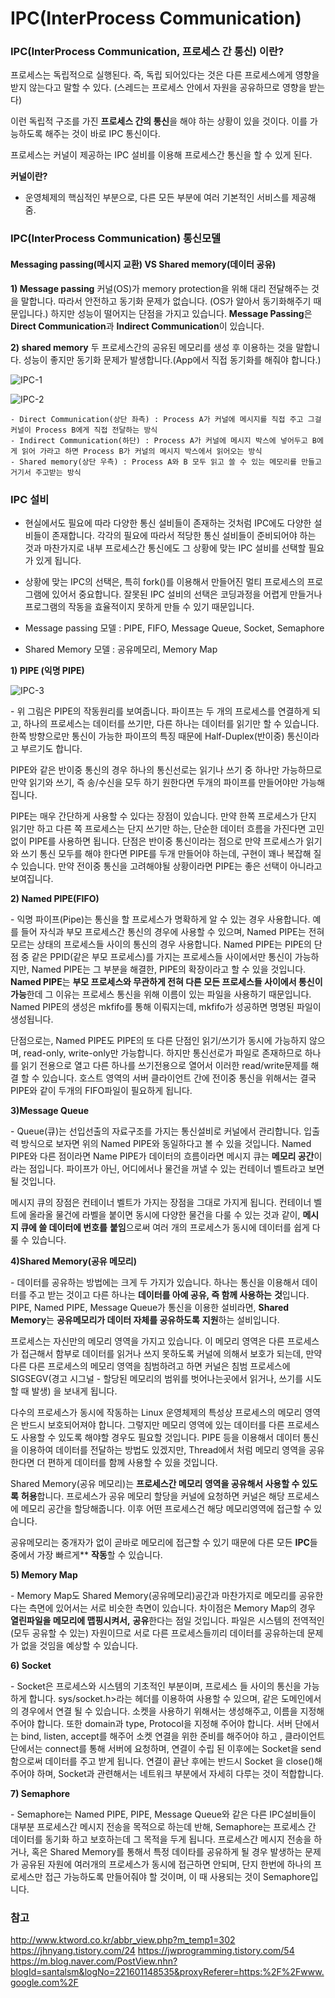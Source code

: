 # IPC(InterProcess Communication)

### IPC(InterProcess Communication, 프로세스 간 통신) 이란?
프로세스는 독립적으로 실행된다. 즉, 독립 되어있다는 것은 다른 프로세스에게 영향을 받지 않는다고 말할 수 있다. (스레드는 프로세스 안에서 자원을 공유하므로 영향을 받는다)

이런 독립적 구조를 가진 **프로세스 간의 통신**을 해야 하는 상황이 있을 것이다. 이를 가능하도록 해주는 것이 바로 IPC 통신이다.

프로세스는 커널이 제공하는 IPC 설비를 이용해 프로세스간 통신을 할 수 있게 된다.

**커널이란?**

- 운영체제의 핵심적인 부분으로, 다른 모든 부분에 여러 기본적인 서비스를 제공해 줌.



### IPC(InterProcess Communication) 통신모델
#### Messaging passing(메시지 교환) VS Shared memory(데이터 공유)
**1) Message passing**
커널(OS)가 memory protection을 위해 대리 전달해주는 것을 말합니다.
따라서 안전하고 동기화 문제가 없습니다. (OS가 알아서 동기화해주기 때문입니다.) 하지만 성능이 떨어지는 단점을 가지고 있습니다.
**Message Passing**은 **Direct Communication**과 **Indirect Communication**이 있습니다.

**2) shared memory**
두 프로세스간의 공유된 메모리를 생성 후 이용하는 것을 말합니다.
성능이 좋지만 동기화 문제가 발생합니다.(App에서 직접 동기화를 해줘야 합니다.)

![IPC-1]()

![IPC-2]()

	- Direct Communication(상단 좌측) : Process A가 커널에 메시지를 직접 주고 그걸 커널이 Process B에게 직접 전달하는 방식
	- Indirect Communication(하단) : Process A가 커널에 메시지 박스에 넣어두고 B에게 읽어 가라고 하면 Process B가 커널의 메시지 박스에서 읽어오는 방식
	- Shared memory(상단 우측) : Process A와 B 모두 읽고 쓸 수 있는 메모리를 만들고 거기서 주고받는 방식




### IPC 설비

- 현실에서도 필요에 따라 다양한 통신 설비들이 존재하는 것처럼 IPC에도 다양한 설비들이 존재합니다. 각각의 필요에 따라서 적당한 통신 설비들이 준비되어야 하는 것과 마찬가지로 내부 프로세스간 통신에도 그 상황에 맞는 IPC 설비를 선택할 필요가 있게 됩니다.

- 상황에 맞는 IPC의 선택은, 특히 fork()를 이용해서 만들어진 멀티 프로세스의 프로그램에 있어서 중요합니다. 잘못된 IPC 설비의 선택은 코딩과정을 어렵게 만들거나 프로그램의 작동을 효율적이지 못하게 만들 수 있기 때문입니다.

- Message passing 모델 : PIPE, FIFO, Message Queue, Socket, Semaphore
- Shared Memory 모델 : 공유메모리, Memory Map


**1) PIPE (익명 PIPE)**

![IPC-3](https://t1.daumcdn.net/cfile/tistory/247CBC4357187A3411)

\- 위 그림은 PIPE의 작동원리를 보여줍니다. 파이프는 두 개의 프로세스를 연결하게 되고, 하나의 프로세스는 데이터를 쓰기만, 다른 하나는 데이터를 읽기만 할 수 있습니다. 한쪽 방향으로만 통신이 가능한 파이프의 특징 때문에 Half-Duplex(반이중) 통신이라고 부르기도 합니다.

PIPE와 같은 반이중 통신의 경우 하나의 통신선로는 읽기나 쓰기 중 하나만 가능하므로 만약 읽기와 쓰기, 즉 송/수신을 모두 하기 원한다면 두개의 파이프를 만들어야만 가능해집니다.

PIPE는 매우 간단하게 사용할 수 있다는 장점이 있습니다. 만약 한쪽 프로세스가 단지 읽기만 하고 다른 쪽 프로세스는 단지 쓰기만 하는, 단순한 데이터 흐름을 가진다면 고민 없이 PIPE를 사용하면 됩니다. 단점은 반이중 통신이라는 점으로 만약 프로세스가 읽기와 쓰기 통신 모두를 해야 한다면 PIPE를 두개 만들어야 하는데, 구현이 꽤나 복잡해 질 수 있습니다. 만약 전이중 통신을 고려해야될 상황이라면 PIPE는 좋은 선택이 아니라고 보여집니다.



**2) Named PIPE(FIFO)**

\- 익명 파이프(Pipe)는 통신을 할 프로세스가 명확하게 알 수 있는 경우 사용합니다. 예를 들어 자식과 부모 프로세스간 통신의 경우에 사용할 수 있으며, Named PIPE는 전혀 모르는 상태의 프로세스들 사이의 통신의 경우 사용합니다. Named PIPE는 PIPE의 단점 중 같은 PPID(같은 부모 프로세스)를 가지는 프로세스들 사이에서만 통신이 가능하지만, Named PIPE는 그 부분을 해결한, PIPE의 확장이라고 할 수 있을 것입니다. **Named PIPE**는 **부모 프로세스와 무관하게 전혀 다른 모든 프로세스들 사이에서 통신이 가능**한데 그 이유는 프로세스 통신을 위해 이름이 있는 파일을 사용하기 때문입니다. Named PIPE의 생성은 mkfifo를 통해 이뤄지는데, mkfifo가 성공하면 명명된 파일이 생성됩니다.

단점으로는, Named PIPE도 PIPE의 또 다른 단점인 읽기/쓰기가 동시에 가능하지 않으며, read-only, write-only만 가능합니다. 하지만 통신선로가 파일로 존재하므로 하나를 읽기 전용으로 열고 다른 하나를 쓰기전용으로 열어서 이러한 read/write문제를 해결 할 수 있습니다. 호스트 영역의 서버 클라이언트 간에 전이중 통신을 위해서는 결국 PIPE와 같이 두개의 FIFO파일이 필요하게 됩니다.



**3)Message Queue**

\- Queue(큐)는 선입선출의 자료구조를 가지는 통신설비로 커널에서 관리합니다. 입출력 방식으로 보자면 위의 Named PIPE와 동일하다고 볼 수 있을 것입니다. Named PIPE와 다른 점이라면 Name PIPE가 데이터의 흐름이라면 메시지 큐는 **메모리 공간**이라는 점입니다. 파이프가 아닌, 어디에서나 물건을 꺼낼 수 있는 컨테이너 벨트라고 보면 될 것입니다.

메시지 큐의 장점은 컨테이너 벨트가 가지는 장점을 그대로 가지게 됩니다. 컨테이너 벨트에 올라올 물건에 라벨을 붙이면 동시에 다양한 물건을 다룰 수 있는 것과 같이, **메시지 큐에 쓸 데이터에 번호를** **붙임**으로써 여러 개의 프로세스가 동시에 데이터를 쉽게 다룰 수 있습니다.



**4)Shared Memory(공유 메모리)**

\- 데이터를 공유하는 방법에는 크게 두 가지가 있습니다. 하나는 통신을 이용해서 데이터를 주고 받는 것이고 다른 하나는 **데이터를 아예 공유, 즉 함께 사용하는** **것**입니다. PIPE, Named PIPE, Message Queue가 통신을 이용한 설비라면, **Shared Memory**는 **공유메모리가 데이터 자체를 공유하도록** **지원**하는 설비입니다.

프로세스는 자신만의 메모리 영역을 가지고 있습니다. 이 메모리 영역은 다른 프로세스가 접근해서 함부로 데이터를 읽거나 쓰지 못하도록 커널에 의해서 보호가 되는데, 만약 다른 다른 프로세스의 메모리 영역을 침범하려고 하면 커널은 침범 프로세스에 SIGSEGV(경고 시그널 - 할당된 메모리의 범위를 벗어나는곳에서 읽거나, 쓰기를 시도할 때 발생) 을 보내게 됩니다.

다수의 프로세스가 동시에 작동하는 Linux 운영체제의 특성상 프로세스의 메모리 영역은 반드시 보호되어져야 합니다. 그렇지만 메모리 영역에 있는 데이터를 다른 프로세스도 사용할 수 있도록 해야할 경우도 필요할 것입니다. PIPE 등을 이용해서 데이터 통신을 이용하여 데이터를 전달하는 방법도 있겠지만, Thread에서 처럼 메모리 영역을 공유한다면 더 편하게 데이터를 함께 사용할 수 있을 것입니다. 

Shared Memory(공유 메모리)는 **프로세스간 메모리 영역을 공유해서 사용할 수 있도록** **허용**합니다. 프로세스가 공유 메모리 할당을 커널에 요청하면 커널은 해당 프로세스에 메모리 공간을 할당해줍니다. 이후 어떤 프로세스건 해당 메모리영역에 접근할 수 있습니다.

공유메모리는 중개자가 없이 곧바로 메모리에 접근할 수 있기 때문에 다른 모든 **IPC**들 중에서 가장 빠르게** **작동**할 수 있습니다.



**5) Memory Map**

\- Memory Map도 Shared Memory(공유메모리)공간과 마찬가지로 메모리를 공유한다는 측면에 있어서는 서로 비슷한 측면이 있습니다. 차이점은 Memory Map의 경우 **열린파일을 메모리에 맵핑시켜서,** **공유**한다는 점일 것입니다. 파일은 시스템의 전역적인(모두 공유할 수 있는) 자원이므로 서로 다른 프로세스들끼리 데이터를 공유하는데 문제가 없을 것임을 예상할 수 있습니다.



**6) Socket**

\- Socket은 프로세스와 시스템의 기초적인 부분이며, 프로세스 들 사이의 통신을 가능하게 합니다. sys/socket.h>라는 헤더를 이용하여 사용할 수 있으며, 같은 도메인에서의 경우에서 연결 될 수 있습니다. 소켓을 사용하기 위해서는 생성해주고, 이름을 지정해주어야 합니다. 또한 domain과 type, Protocol을 지정해 주어야 합니다. 서버 단에서는 bind, listen, accept를 해주어 소켓 연결을 위한 준비를 해주어야 하고 , 클라이언트 단에서는 connect를 통해 서버에 요청하며, 연결이 수립 된 이후에는 Socket을 send함으로써 데이터를 주고 받게 됩니다. 연결이 끝난 후에는 반드시 Socket 을 close()해주어야 하며, Socket과 관련해서는 네트워크 부분에서 자세히 다루는 것이 적합합니다.

**7) Semaphore**

\- Semaphore는 Named PIPE, PIPE, Message Queue와 같은 다른 IPC설비들이 대부분 프로세스간 메시지 전송을 목적으로 하는데 반해, Semaphore는 프로세스 간 데이터를 동기화 하고 보호하는데 그 목적을 두게 됩니다. 프로세스간 메시지 전송을 하거나, 혹은 Shared Memory를 통해서 특정 데이타를 공유하게 될 경우 발생하는 문제가 공유된 자원에 여러개의 프로세스가 동시에 접근하면 안되며, 단지 한번에 하나의 프로세스만 접근 가능하도록 만들어줘야 할 것이며, 이 때 사용되는 것이 Semaphore입니다.




### 참고
http://www.ktword.co.kr/abbr_view.php?m_temp1=302
https://jhnyang.tistory.com/24
https://jwprogramming.tistory.com/54
https://m.blog.naver.com/PostView.nhn?blogId=santalsm&logNo=221601148535&proxyReferer=https:%2F%2Fwww.google.com%2F